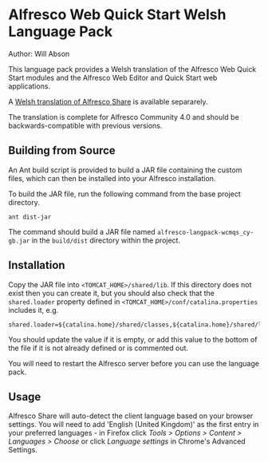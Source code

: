 Alfresco Web Quick Start Welsh Language Pack
============================

Author: Will Abson

This language pack provides a Welsh translation of the Alfresco Web Quick Start modules and the Alfresco Web Editor and Quick Start web applications.

A [Welsh translation of Alfresco Share](https://github.com/share-extras/langpack-cy-wcmqs) is available separarely.

The translation is complete for Alfresco Community 4.0 and should be backwards-compatible with previous versions.

Building from Source
--------------------

An Ant build script is provided to build a JAR file containing the custom files, which can then be installed into your Alfresco installation.

To build the JAR file, run the following command from the base project directory.

    ant dist-jar

The command should build a JAR file named `alfresco-langpack-wcmqs_cy-gb.jar`
in the `build/dist` directory within the project.

Installation
------------

Copy the JAR file into `<TOMCAT_HOME>/shared/lib`. If this directory does not exist then you can create it, but you should also check that the `shared.loader` property defined in `<TOMCAT_HOME>/conf/catalina.properties` includes it, e.g.

    shared.loader=${catalina.home}/shared/classes,${catalina.home}/shared/lib/*.jar

You should update the value if it is empty, or add this value to the bottom of the file if it is not already defined or is commented out.

You will need to restart the Alfresco server before you can use the language pack.

Usage
-----

Alfresco Share will auto-detect the client language based on your 
browser settings. You will need to add 'English (United Kingdom)' as the first entry in 
your preferred languages - in Firefox click _Tools > Options > Content > 
Languages > Choose_ or click _Language settings_ in Chrome's Advanced Settings.